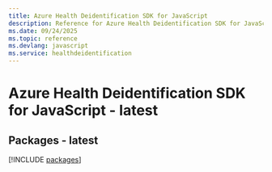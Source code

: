 ```yaml
---
title: Azure Health Deidentification SDK for JavaScript
description: Reference for Azure Health Deidentification SDK for JavaScript
ms.date: 09/24/2025
ms.topic: reference
ms.devlang: javascript
ms.service: healthdeidentification
---
```

# Azure Health Deidentification SDK for JavaScript - latest
## Packages - latest
[!INCLUDE [packages](health-deidentification-index.md)]
